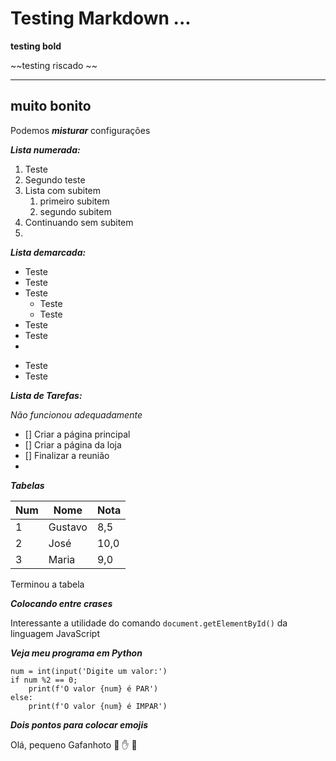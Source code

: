 # Testing Markdown ...

__testing bold__

~~testing riscado ~~
***
muito bonito
---
Podemos __*misturar*__ configurações

__*Lista numerada:*__
1. Teste
2. Segundo teste
3. Lista com subitem
    1. primeiro subitem
    2. segundo subitem
4. Continuando sem subitem
5. 


__*Lista demarcada:*__
* Teste
* Teste
* Teste
    * Teste
    * Teste
* Teste
* Teste
* 

- Teste
- Teste

__*Lista de Tarefas:*__

*Não funcionou adequadamente*
- [] Criar a página principal
- [] Criar a página da loja
- [] Finalizar a reunião
- 

__*Tabelas*__

Num | Nome | Nota
---|---|---
1 | Gustavo | 8,5
2 | José | 10,0
3 | Maria | 9,0

Terminou a tabela

__*Colocando entre crases*__

Interessante a utilidade do comando `document.getElementById()` da linguagem JavaScript

__*Veja meu programa em Python*__
```
num = int(input('Digite um valor:')
if num %2 == 0;
    print(f'O valor {num} é PAR')
else:
    print(f'O valor {num} é IMPAR')
```

__*Dois pontos para colocar emojis*__

Olá, pequeno Gafanhoto 🖖 ✋ 🐒







